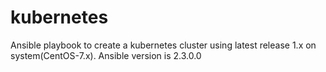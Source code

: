 # kubernetes
Ansible playbook to create a kubernetes cluster using latest release 1.x on system(CentOS-7.x). 
Ansible version is 2.3.0.0

